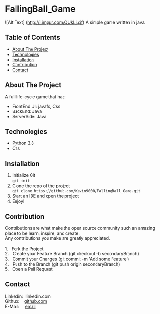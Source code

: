 # FallingBall_Game
![Alt Text] (http://i.imgur.com/OUkLi.gif)
A simple game written in java.    

## Table of Contents
* [About The Project](#about-the-project)  <br />
* [Technologies](#technologies)  <br />
* [Installation](#installation)  
* [Contribution](#contribution)  
* [Contact](#contact)  

## About The Project
A full life-cycle game that has:
 * FrontEnd UI: javafx, Css
 * BackEnd: Java
 * ServerSide: Java             

## Technologies
* Python 3.8       
* Css    

## Installation
1. Initialize Git <br />
`git init`
2. Clone the repo of the project <br />
`git clone https://github.com/Kevin9000/FallingBall_Game.git`
3. Start an IDE and open the project <br />
4. Enjoy! 

## Contribution
Contributions are what make the open source community such an amazing place to be learn, inspire, and create. <br /> Any contributions you make are greatly appreciated. <br /><br />
1.&nbsp;&nbsp; Fork the Project <br />
2.&nbsp;&nbsp; Create your Feature Branch (git checkout -b secondaryBranch) <br />
3.&nbsp;&nbsp; Commit your Changes (git commit -m 'Add some Feature') <br />
4.&nbsp;&nbsp; Push to the Branch (git push origin secondaryBranch) <br />
5.&nbsp;&nbsp; Open a Pull Request <br />

## Contact
Linkedin:&nbsp;&nbsp;[linkedin.com](http://linkedin.com/in/kevin-wang-83ab931b1) <br />
Github:&nbsp;&nbsp;&nbsp;&nbsp;[github.com](http://github.com/Kevin9000) <br />
E-Mail:&nbsp;&nbsp;&nbsp;&nbsp;&nbsp;[email](mailto:kevinwang9000@gmail.com) <br />
